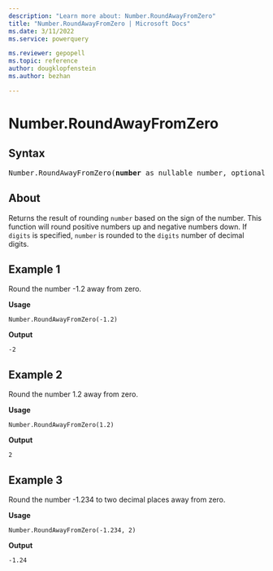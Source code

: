 ```yaml
---
description: "Learn more about: Number.RoundAwayFromZero"
title: "Number.RoundAwayFromZero | Microsoft Docs"
ms.date: 3/11/2022
ms.service: powerquery

ms.reviewer: gepopell
ms.topic: reference
author: dougklopfenstein
ms.author: bezhan

---
```

# Number.RoundAwayFromZero

## Syntax

<pre>
Number.RoundAwayFromZero(<b>number</b> as nullable number, optional <b>digits</b> as nullable number) as nullable number
</pre>
  
## About

Returns the result of rounding `number` based on the sign of the number. This function will round positive numbers up and negative numbers down. If `digits` is specified, `number` is rounded to the `digits` number of decimal digits.

## Example 1

Round the number -1.2 away from zero.

**Usage**

```powerquery-m
Number.RoundAwayFromZero(-1.2)
```

**Output**

`-2`

## Example 2

Round the number 1.2 away from zero.

**Usage**

```powerquery-m
Number.RoundAwayFromZero(1.2)
```

**Output**

`2`

## Example 3

Round the number -1.234 to two decimal places away from zero.

**Usage**

```powerquery-m
Number.RoundAwayFromZero(-1.234, 2)
```

**Output**

`-1.24`
